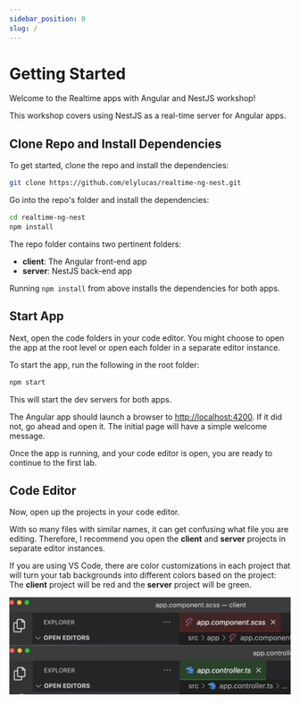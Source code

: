 ```yaml
---
sidebar_position: 0
slug: /
---
```


# Getting Started

Welcome to the Realtime apps with Angular and NestJS workshop!

This workshop covers using NestJS as a real-time server for Angular apps.

## Clone Repo and Install Dependencies

To get started, clone the repo and install the dependencies:

```bash
git clone https://github.com/elylucas/realtime-ng-nest.git
```

Go into the repo's folder and install the dependencies:

```bash
cd realtime-ng-nest
npm install
```

The repo folder contains two pertinent folders:

- **client**: The Angular front-end app
- **server**: NestJS back-end app

Running `npm install` from above installs the dependencies for both apps.

## Start App

Next, open the code folders in your code editor. You might choose to open the
app at the root level or open each folder in a separate editor instance.

To start the app, run the following in the root folder:

```bash
npm start
```

This will start the dev servers for both apps.

The Angular app should launch a browser to
[http://localhost:4200](http://localhost:4200). If it did not, go ahead and open
it. The initial page will have a simple welcome message.

Once the app is running, and your code editor is open, you are ready to continue
to the first lab.

## Code Editor

Now, open up the projects in your code editor.

With so many files with similar names, it can get confusing what file you are
editing. Therefore, I recommend you open the **client** and **server** projects
in separate editor instances.

If you are using VS Code, there are color customizations in each project that
will turn your tab backgrounds into different colors based on the project: The
**client** project will be red and the **server** project will be green.

![Tab Colors](/img/tab-colors.jpg)
